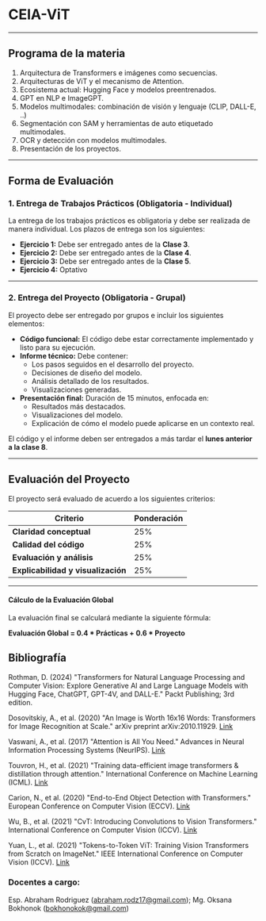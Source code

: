 # CEIA-ViT 
---
## Programa de la materia 

1. Arquitectura de Transformers e imágenes como secuencias.
2. Arquitecturas de ViT y el mecanismo de Attention.
3. Ecosistema actual: Hugging Face y modelos preentrenados.
4. GPT en NLP e ImageGPT.
5. Modelos multimodales: combinación de visión y lenguaje (CLIP, DALL-E, ..)
6. Segmentación con SAM y herramientas de auto etiquetado multimodales.
7. OCR y detección con modelos multimodales.
8. Presentación de los proyectos.

---

## **Forma de Evaluación**

### 1. **Entrega de Trabajos Prácticos (Obligatoria - Individual)**

La entrega de los trabajos prácticos es obligatoria y debe ser realizada de manera individual. Los plazos de entrega son los siguientes:

- **Ejercicio 1:** Debe ser entregado antes de la **Clase 3**.
- **Ejercicio 2:** Debe ser entregado antes de la **Clase 4**.
- **Ejercicio 3:** Debe ser entregado antes de la **Clase 5**.
- **Ejercicio 4:** Optativo

---

### 2. **Entrega del Proyecto (Obligatoria - Grupal)**

El proyecto debe ser entregado por grupos e incluir los siguientes elementos:

- **Código funcional:** El código debe estar correctamente implementado y listo para su ejecución.
- **Informe técnico:** Debe contener:
  - Los pasos seguidos en el desarrollo del proyecto.
  - Decisiones de diseño del modelo.
  - Análisis detallado de los resultados.
  - Visualizaciones generadas.
- **Presentación final:** Duración de 15 minutos, enfocada en:
  - Resultados más destacados.
  - Visualizaciones del modelo.
  - Explicación de cómo el modelo puede aplicarse en un contexto real.

El código y el informe deben ser entregados a más tardar el **lunes anterior a la clase 8**. 

---

## **Evaluación del Proyecto**

El proyecto será evaluado de acuerdo a los siguientes criterios:

| **Criterio**                     | **Ponderación** |
|-----------------------------------|-----------------|
| **Claridad conceptual**           | 25%             |
| **Calidad del código**            | 25%             |
| **Evaluación y análisis**         | 25%             |
| **Explicabilidad y visualización** | 25%             |


---

#### **Cálculo de la Evaluación Global**

La evaluación final se calculará mediante la siguiente fórmula:

**Evaluación Global = 0.4 * Prácticas + 0.6 * Proyecto**



## Bibliografía

Rothman, D. (2024) "Transformers for Natural Language Processing and Computer Vision: Explore Generative AI and Large Language Models with Hugging Face, ChatGPT, GPT-4V, and DALL-E." Packt Publishing; 3rd edition.

Dosovitskiy, A., et al. (2020) "An Image is Worth 16x16 Words: Transformers for Image Recognition at Scale." arXiv preprint arXiv:2010.11929.
[Link](https://arxiv.org/abs/2010.11929)

Vaswani, A., et al. (2017) "Attention is All You Need." Advances in Neural Information Processing Systems (NeurIPS).
[Link](https://arxiv.org/abs/1706.03762)

Touvron, H., et al. (2021) "Training data-efficient image transformers & distillation through attention." International Conference on Machine Learning (ICML).
[Link](https://arxiv.org/abs/2012.12877)

Carion, N., et al. (2020) "End-to-End Object Detection with Transformers." European Conference on Computer Vision (ECCV).
[Link](https://arxiv.org/abs/2005.12872)

Wu, B., et al. (2021) "CvT: Introducing Convolutions to Vision Transformers." International Conference on Computer Vision (ICCV).
[Link](https://arxiv.org/abs/2103.15808)

Yuan, L., et al. (2021) "Tokens-to-Token ViT: Training Vision Transformers from Scratch on ImageNet." IEEE International Conference on Computer Vision (ICCV).
[Link](https://arxiv.org/abs/2101.11986)



### Docentes a cargo: 

Esp. Abraham Rodriguez (abraham.rodz17@gmail.com); Mg. Oksana Bokhonok (bokhonokok@gmail.com)


